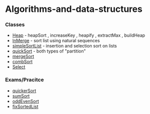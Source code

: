 # Algorithms-and-data-structures

### Classes 
* [Heap](Heap/Heap) - heapSort , increaseKey , heapify , extractMax , buildHeap
* [lnMerge](lnMerge/lnMerge) - sort list using natural sequences  
* [simpleSortList](simpleSortList/simpleSortList) - insertion and selection sort on lists 
* [quickSort](quickSort/quickSort) - both types of "partition"
* [mergeSort](mergeSort/mergeSort)
* [combSort](combSort/combSort)
* [Select](Select/Select)
### Exams/Pracitce
* [quickerSort](quickerSort/quickerSort)
* [sumSort](sumSort/sumSort)
* [oddEvenSort](oddEvenSort)
* [fixSortedList](fixSortedList/fixSortedList)
